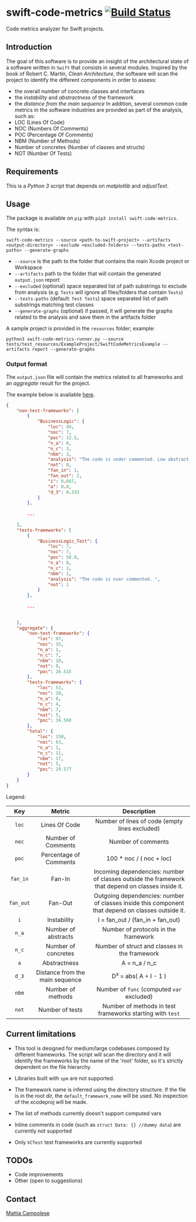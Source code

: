 # swift-code-metrics [![Build Status](https://travis-ci.org/matsoftware/swift-code-metrics.svg?branch=master)](https://travis-ci.org/matsoftware/swift-code-metrics)

Code metrics analyzer for Swift projects.

## Introduction

The goal of this software is to provide an insight of the architectural state of a software written in `Swift` that consists in several modules. 
Inspired by the book of Robert C. Martin, _Clean Architecture_, the software will scan the project to identify the different components in order to assess:
- the overall number of concrete classes and interfaces
- the _instability_ and _abstractness_ of the framework
- the _distance from the main sequence_
In addition, several common code metrics in the software industries are provided as part of the analysis, such as:
- LOC (Lines Of Code)
- NOC (Numbers Of Comments)
- POC (Percentage Of Comments)
- NBM (Number of Methods)
- Number of concretes (Number of classes and structs)
- NOT (Number Of Tests)

## Requirements

This is a _Python 3_ script that depends on _matplotlib_ and _adjustText_.

## Usage

The package is available on `pip` with `pip3 install swift-code-metrics`.

The syntax is:

`swift-code-metrics --source <path-to-swift-project> --artifacts <output-directory> --exclude <excluded-folders> --tests-paths <test-paths> --generate-graphs`

- `--source` is the path to the folder that contains the main Xcode project or Workspace
- `--artifacts` path to the folder that will contain the generated `output.json` report
- `--excluded` (optional) space separated list of path substrings to exclude from analysis (e.g. `Tests` will ignore all files/folders that contain `Tests`)
- `--tests-paths` (default: `Test Tests`) space separated list of path substrings matching test classes
- `--generate-graphs` (optional) if passed, it will generate the graphs related to the analysis and save them in the artifacts folder

A sample project is provided in the `resources` folder; example:

`python3 swift-code-metrics-runner.py --source tests/test_resources/ExampleProject/SwiftCodeMetricsExample --artifacts report --generate-graphs`

### Output format

The `output.json` file will contain the metrics related to all frameworks 
and an _aggregate_ result for the project. 

The example below is available [here](tests/test_resources/expected_output.json).

```json
{
    "non-test-frameworks": [
        {
            "BusinessLogic": {
                "loc": 49,
                "noc": 7,
                "poc": 12.5,
                "n_a": 0,
                "n_c": 3,
                "nbm": 3,
                "analysis": "The code is under commented. Low abstract component, few interfaces. ",
                "not": 0,
                "fan_in": 1,
                "fan_out": 2,
                "i": 0.667,
                "a": 0.0,
                "d_3": 0.333
            }
        },
        
        ...
        
    ],
    "tests-frameworks": [
        {
            "BusinessLogic_Test": {
                "loc": 7,
                "noc": 7,
                "poc": 50.0,
                "n_a": 0,
                "n_c": 1,
                "nbm": 1,
                "analysis": "The code is over commented. ",
                "not": 1
            }
        },
        
        ...
        
        
    ],
    "aggregate": {
        "non-test-frameworks": {
            "loc": 97,
            "noc": 35,
            "n_a": 1,
            "n_c": 7,
            "nbm": 10,
            "not": 0,
            "poc": 26.515
        },
        "tests-frameworks": {
            "loc": 53,
            "noc": 28,
            "n_a": 0,
            "n_c": 4,
            "nbm": 7,
            "not": 5,
            "poc": 34.568
        },
        "total": {
            "loc": 150,
            "noc": 63,
            "n_a": 1,
            "n_c": 11,
            "nbm": 17,
            "not": 5,
            "poc": 29.577
        }
    }
}
```

Legend:

|    Key    |              Metric              |                                             Description                                             |
|:---------:|:--------------------------------:|:---------------------------------------------------------------------------------------------------:|
|   `loc`   |           Lines Of Code          |                            Number of lines of code (empty lines excluded)                           |
|   `noc`   |        Number of Comments        |                                          Number of comments                                         |
|   `poc`   |      Percentage of Comments      |                                       100 * noc / ( noc + loc)                                      |
|  `fan_in` |              Fan-In              | Incoming dependencies: number of classes  outside the framework that depend on classes  inside it.  |
| `fan_out` |              Fan-Out             | Outgoing dependencies: number of classes  inside this component that depend on classes  outside it. |
|    `i`    |            Instability           |                                   I = fan_out / (fan_in + fan_out)                                  |
|   `n_a`   |        Number of abstracts       |                                 Number of protocols in the framework                                |
|   `n_c`   |        Number of concretes       |                            Number of struct and classes in the framework                            |
|    `a`    |           Abstractness           |                                            A = n_a / n_c                                            |
|   `d_3`   | Distance from  the main sequence |                                             D³ = abs( A + I - 1 )                                   |
|   `nbm`   |         Number of methods        |                              Number of `func` (computed `var` excluded)                             |
|   `not`   |          Number of tests         |                      Number of methods in test frameworks starting with `test`                      |

## Current limitations

- This tool is designed for medium/large codebases composed by different frameworks. 
The script will scan the directory and it will identify the frameworks by the name of the 'root' folder, so it's strictly dependent on the file hierarchy.

- Libraries built with `spm` are not supported.

- The framework name is inferred using the directory structure. If the file is in the root dir, the `default_framework_name` will be used. No inspection of the xcodeproj will be made.

- The list of methods currently doesn't support computed vars

- Inline comments in code (such as `struct Data: {} //dummy data`) are currently not supported

- Only `XCTest` test frameworks are currently supported

## TODOs

- Code improvements
- Other (open to suggestions)

## Contact

[Mattia Campolese](https://www.linkedin.com/in/matcamp/)
